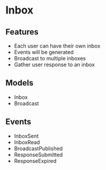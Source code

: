 # Inbox

## Features

- Each user can have their own inbox
- Events will be generated
- Broadcast to multiple inboxes
- Gather user response to an inbox

## Models

- Inbox
- Broadcast

## Events

- InboxSent
- InboxRead
- BroadcastPublished
- ResponseSubmitted
- ResponseExpired